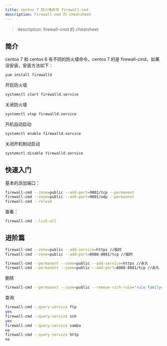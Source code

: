 ```yaml
---
title: centos 7 防火墙命令 firewall-cmd
description: firewall-cmd 的 cheatsheet
---
```


> description: firewall-cmd 的 cheatsheet

## 简介
centos 7 和 centos 6 有不同的防火墙命令，centos 7 的是 firewall-cmd，如果没安装，安装方法如下：
```bash
yum install firewalld
```
开启防火墙
```bash
systemctl start firewalld.service
```
关闭防火墙
```bash
systemctl stop firewalld.service
```
开机自动启动
```bash
systemctl enable firewalld.service
```
关闭开机制动启动
```bash
systemctl disable firewalld.service
```

## 快速入门
基本的添加端口：
```bash
firewall-cmd --zone=public --add-port=9001/tcp --permanent
firewall-cmd --zone=public --add-port=9001/udp --permanent
firewall-cmd --reload
```
查看：
```bash
firewall-cmd --list-all
```
## 进阶篇
```bash
firewall-cmd --zone=public --add-service=https //临时
firewall-cmd --zone=public --add-port=8080-8081/tcp //临时
```
```bash
firewall-cmd --permanent --zone=public --add-service=https //永久
firewall-cmd --permanent --zone=public --add-port=8080-8081/tcp //永久
```

删除
```bash
firewall-cmd --permanent --zone=public --remove-rich-rule="rule family="ipv4" source address="192.168.1.1"
```
查询
```bash
firewall-cmd --query-service ftp
yes
firewall-cmd --query-service ssh
yes
firewall-cmd --query-service samba
no
firewall-cmd --query-service http
no
```